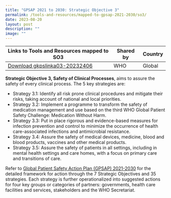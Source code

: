 ```yaml
---
title: "GPSAP 2021 to 2030: Strategic Objective 3"
permalink: /tools-and-resources/mapped-to-gpsap-2021-2030/so3/
date: 2023-08-20
layout: post
description: ""
image: ""
---
```

| Links to Tools and Resources mapped to SO3 | Shared by| Country |
| -------- | -------- | -------- |
| [Download gkpslinka03-20232406](/files/gkpslinka03-20232406.pdf)| WHO| Global |

**Strategic Objective 3, Safety of Clinical Processes**, aims to assure the safety of every clinical process. The 5 key strategies are:

* Strategy 3.1: Identify all risk prone clinical procedures and mitigate their risks, taking account of national and local priorities.
* Strategy 3.2: Implement a programme to transform the safety of medication management and use based on the third WHO Global Patient Safety Challenge: Medication Without Harm.
* Strategy 3.3: Put in place rigorous and evidence-based measures for infection prevention and control to minimize the occurrence of health care-associated infections and antimicrobial  resistance.
* Strategy 3.4: Assure the safety of medical devices, medicine, blood and blood products, vaccines and other medical products. 
* Strategy 3.5: Assure the safety of patients in all settings, including in mental health settings and care homes, with a focus on primary care and transitions of care.

Refer to [Global Patient Safety Action Plan (GPSAP) 2021-2030](https://www.who.int/teams/integrated-health-services/patient-safety/policy/global-patient-safety-action-plan) for the detailed framework for action through the 7 Strategic Objectives and 35 strategies. Each strategy is further operationalized into suggested actions for four key groups or categories of partners: governments, health care facilities and services, stakeholders and the WHO Secretariat.